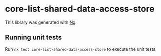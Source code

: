 # core-list-shared-data-access-store

This library was generated with [Nx](https://nx.dev).

## Running unit tests

Run `nx test core-list-shared-data-access-store` to execute the unit tests.
